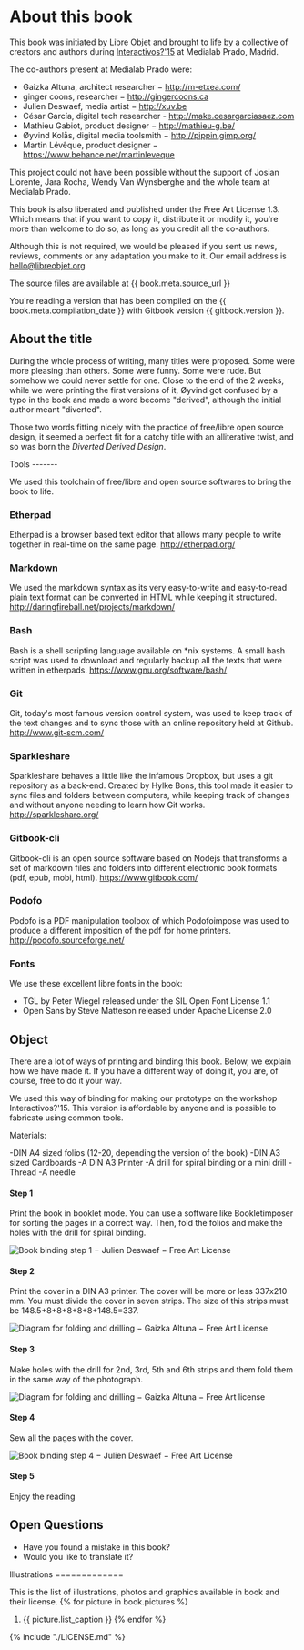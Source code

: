 
About this book
===========

This book was initiated by Libre Objet and brought to life by a collective of creators and authors during [Interactivos?'15](http://comunidad.medialab-prado.es/en/groups/open-guide-open-objects) at Medialab Prado, Madrid.

The co-authors present at Medialab Prado were:

- Gaizka Altuna, architect researcher − http://m-etxea.com/
- ginger coons, researcher − http://gingercoons.ca
- Julien Deswaef, media artist − http://xuv.be
- César García, digital tech researcher - http://make.cesargarciasaez.com
- Mathieu Gabiot, product designer − http://mathieu-g.be/
- Øyvind Kolås, digital media toolsmith − http://pippin.gimp.org/
- Martin Lévêque, product designer − https://www.behance.net/martinleveque

This project could not have been possible without the support of Josian Llorente, Jara Rocha, Wendy Van Wynsberghe and the whole team at Medialab Prado.

This book is also liberated and published under the Free Art License 1.3. Which means that if you want to copy it, distribute it or modify it, you're more than welcome to do so, as long as you credit all the co-authors.

Although this is not required, we would be pleased if you sent us news, reviews, comments or any adaptation you make to it. Our email address is hello@libreobjet.org

The source files are available at {{ book.meta.source_url }}

You're reading a version that has been compiled on the {{ book.meta.compilation_date }} with Gitbook version {{ gitbook.version }}.

About the title
---------------

During the whole process of writing, many titles were proposed. Some were more pleasing than others. Some were funny. Some were rude. But somehow we could never settle for one. Close to the end of the 2 weeks, while we were printing the first versions of it, Øyvind got confused by a typo in the book and made a word become "derived", although the initial author meant "diverted".

Those two words fitting nicely with the practice of free/libre open source design, it seemed a perfect fit for a catchy title with an alliterative twist, and so was born the _Diverted Derived Design_.

<div class="page-break"></div>
Tools
-------

We used this toolchain of free/libre and open source softwares to bring the book to life.

### Etherpad
Etherpad is a browser based text editor that allows many people to write together in real-time on the same page. http://etherpad.org/

### Markdown
We used the markdown syntax as its very easy-to-write and easy-to-read plain text format can be converted in HTML while keeping it structured. http://daringfireball.net/projects/markdown/

### Bash
Bash is a shell scripting language available on \*nix systems. A small bash script was used to download and regularly backup all the texts that were written in etherpads. https://www.gnu.org/software/bash/

### Git
Git, today's most famous version control system, was used to keep track of the text changes and to sync those with an online repository held at Github. http://www.git-scm.com/

### Sparkleshare
Sparkleshare behaves a little like the infamous Dropbox, but uses a git repository as a back-end. Created by Hylke Bons, this tool made it easier to sync files and folders between computers, while keeping track of changes and without anyone needing to learn how Git works. http://sparkleshare.org/  

### Gitbook-cli
Gitbook-cli is an open source software based on Nodejs that transforms a set of markdown files and folders into different electronic book formats (pdf, epub, mobi, html). https://www.gitbook.com/

### Podofo
Podofo is a PDF manipulation toolbox of which Podofoimpose was used to produce a different imposition of the pdf for home printers. http://podofo.sourceforge.net/

### Fonts
We use these excellent libre fonts in the book:
 - TGL by Peter Wiegel released under the SIL Open Font License 1.1
 - Open Sans by Steve Matteson released under Apache License  2.0

Object
---------

There are a lot of ways of printing and binding this book. Below, we explain how we have made it. If you have a different way of doing it, you are, of course, free to do it your way.

We used this way of binding for making our prototype on the workshop Interactivos?'15. This version is affordable by anyone and is possible to fabricate using common tools.

Materials:

-DIN A4 sized folios (12-20, depending the version of the book)
-DIN A3 sized Cardboards
-A DIN A3 Printer
-A drill for spiral binding or a mini drill
-Thread
-A needle

#### Step 1
Print the book in booklet mode. You can use a software like Bookletimposer for sorting the pages in a correct way. Then, fold the folios and make the holes with the drill for spiral binding.

![_Book binding step 1_ − Julien Deswaef − Free Art License](./images/bookbinding-1.JPG)

#### Step 2
Print the cover in a DIN A3 printer. The cover will be more or less 337x210 mm. You must divide the cover in seven strips. The size of this strips must be 148.5+8+8+8+8+8+148.5=337.

![_Diagram for folding and drilling_ − Gaizka Altuna − Free Art License](./images/Tutorial_diagram_1.jpg)

#### Step 3
Make holes with the drill for 2nd, 3rd, 5th and 6th strips and them fold them in the same way of the photograph.

![_Diagram for folding and drilling_ − Gaizka Altuna − Free Art license](./images/tutorial_diagram_2.jpg)

#### Step 4
Sew all the pages with the cover.

![_Book binding step 4_ − Julien Deswaef − Free Art License](./images/bookbinding-4.JPG)

#### Step 5
Enjoy the reading

Open Questions
-----------------------
- Have you found a mistake in this book?
- Would you like to translate it?

<div class="page-break"></div>
Illustrations
=============

This is the list of illustrations, photos and graphics available in book and their license.
{% for picture in book.pictures %}
  1. {{ picture.list_caption }}
{% endfor %}

<div class="page-break"></div>
{% include "./LICENSE.md" %}
